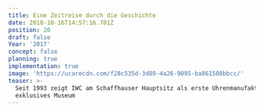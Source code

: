 ```yaml
---
title: Eine Zeitreise durch die Geschichte
date: 2018-10-16T14:57:16.701Z
position: 20
draft: false
Year: '2017'
concept: false
planning: true
implementation: true
image: 'https://ucarecdn.com/f28c535d-3d89-4a26-9095-ba861508bbcc/'
teaser: >-
  Seit 1993 zeigt IWC am Schaffhauser Hauptsitz als erste Uhrenmanufaktur ein
  exklusives Museum
---
```


